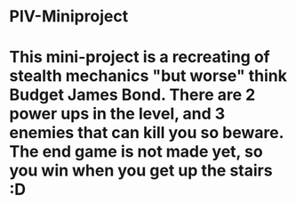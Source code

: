 # PIV-Miniproject
# This mini-project is a recreating of stealth mechanics "but worse" think Budget James Bond. There are 2 power ups in the level, and 3 enemies that can kill you so beware. The end game is not made yet, so you win when you get up the stairs :D
